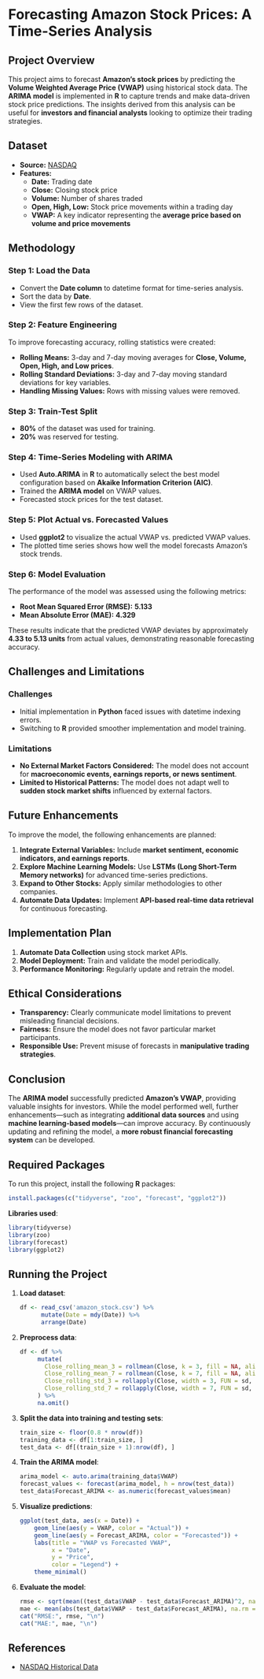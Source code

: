 
# **Forecasting Amazon Stock Prices: A Time-Series Analysis**

## **Project Overview**
This project aims to forecast **Amazon’s stock prices** by predicting the **Volume Weighted Average Price (VWAP)** using historical stock data. The **ARIMA model** is implemented in **R** to capture trends and make data-driven stock price predictions. The insights derived from this analysis can be useful for **investors and financial analysts** looking to optimize their trading strategies.

## **Dataset**
- **Source:** [NASDAQ](https://www.nasdaq.com/market-activity/stocks/amzn/historical)
- **Features:**
  - **Date:** Trading date
  - **Close:** Closing stock price
  - **Volume:** Number of shares traded
  - **Open, High, Low:** Stock price movements within a trading day
  - **VWAP:** A key indicator representing the **average price based on volume and price movements**

## **Methodology**
### **Step 1: Load the Data**
- Convert the **Date column** to datetime format for time-series analysis.
- Sort the data by **Date**.
- View the first few rows of the dataset.

### **Step 2: Feature Engineering**
To improve forecasting accuracy, rolling statistics were created:
- **Rolling Means:** 3-day and 7-day moving averages for **Close, Volume, Open, High, and Low prices**.
- **Rolling Standard Deviations:** 3-day and 7-day moving standard deviations for key variables.
- **Handling Missing Values:** Rows with missing values were removed.

### **Step 3: Train-Test Split**
- **80%** of the dataset was used for training.
- **20%** was reserved for testing.

### **Step 4: Time-Series Modeling with ARIMA**
- Used **Auto.ARIMA** in **R** to automatically select the best model configuration based on **Akaike Information Criterion (AIC)**.
- Trained the **ARIMA model** on VWAP values.
- Forecasted stock prices for the test dataset.

### **Step 5: Plot Actual vs. Forecasted Values**
- Used **ggplot2** to visualize the actual VWAP vs. predicted VWAP values.
- The plotted time series shows how well the model forecasts Amazon’s stock trends.

### **Step 6: Model Evaluation**
The performance of the model was assessed using the following metrics:
- **Root Mean Squared Error (RMSE):** **5.133**
- **Mean Absolute Error (MAE):** **4.329**

These results indicate that the predicted VWAP deviates by approximately **4.33 to 5.13 units** from actual values, demonstrating reasonable forecasting accuracy.

## **Challenges and Limitations**
### **Challenges**
- Initial implementation in **Python** faced issues with datetime indexing errors.
- Switching to **R** provided smoother implementation and model training.

### **Limitations**
- **No External Market Factors Considered:** The model does not account for **macroeconomic events, earnings reports, or news sentiment**.
- **Limited to Historical Patterns:** The model does not adapt well to **sudden stock market shifts** influenced by external factors.

## **Future Enhancements**
To improve the model, the following enhancements are planned:
1. **Integrate External Variables:** Include **market sentiment, economic indicators, and earnings reports**.
2. **Explore Machine Learning Models:** Use **LSTMs (Long Short-Term Memory networks)** for advanced time-series predictions.
3. **Expand to Other Stocks:** Apply similar methodologies to other companies.
4. **Automate Data Updates:** Implement **API-based real-time data retrieval** for continuous forecasting.

## **Implementation Plan**
1. **Automate Data Collection** using stock market APIs.
2. **Model Deployment:** Train and validate the model periodically.
3. **Performance Monitoring:** Regularly update and retrain the model.

## **Ethical Considerations**
- **Transparency:** Clearly communicate model limitations to prevent misleading financial decisions.
- **Fairness:** Ensure the model does not favor particular market participants.
- **Responsible Use:** Prevent misuse of forecasts in **manipulative trading strategies**.

## **Conclusion**
The **ARIMA model** successfully predicted **Amazon’s VWAP**, providing valuable insights for investors. While the model performed well, further enhancements—such as integrating **additional data sources** and using **machine learning-based models**—can improve accuracy. By continuously updating and refining the model, a **more robust financial forecasting system** can be developed.

## **Required Packages**
To run this project, install the following **R** packages:
```r
install.packages(c("tidyverse", "zoo", "forecast", "ggplot2"))
```

**Libraries used**:
```r
library(tidyverse)
library(zoo)
library(forecast)
library(ggplot2)
```

## **Running the Project**
1. **Load dataset**:
   ```r
   df <- read_csv('amazon_stock.csv') %>%
         mutate(Date = mdy(Date)) %>%
         arrange(Date)
   ```
2. **Preprocess data**:
   ```r
   df <- df %>%
        mutate(
          Close_rolling_mean_3 = rollmean(Close, k = 3, fill = NA, align = "right"),
          Close_rolling_mean_7 = rollmean(Close, k = 7, fill = NA, align = "right"),
          Close_rolling_std_3 = rollapply(Close, width = 3, FUN = sd, fill = NA, align = "right"),
          Close_rolling_std_7 = rollapply(Close, width = 7, FUN = sd, fill = NA, align = "right")
        ) %>%
        na.omit()
   ```
3. **Split the data into training and testing sets**:
   ```r
   train_size <- floor(0.8 * nrow(df))
   training_data <- df[1:train_size, ]
   test_data <- df[(train_size + 1):nrow(df), ]
   ```
4. **Train the ARIMA model**:
   ```r
   arima_model <- auto.arima(training_data$VWAP)
   forecast_values <- forecast(arima_model, h = nrow(test_data))
   test_data$Forecast_ARIMA <- as.numeric(forecast_values$mean)
   ```
5. **Visualize predictions**:
   ```r
   ggplot(test_data, aes(x = Date)) +
       geom_line(aes(y = VWAP, color = "Actual")) +
       geom_line(aes(y = Forecast_ARIMA, color = "Forecasted")) +
       labs(title = "VWAP vs Forecasted VWAP",
            x = "Date",
            y = "Price",
            color = "Legend") +
       theme_minimal()
   ```
6. **Evaluate the model**:
   ```r
   rmse <- sqrt(mean((test_data$VWAP - test_data$Forecast_ARIMA)^2, na.rm = TRUE))
   mae <- mean(abs(test_data$VWAP - test_data$Forecast_ARIMA), na.rm = TRUE)
   cat("RMSE:", rmse, "\n")
   cat("MAE:", mae, "\n")
   ```

## **References**
- [NASDAQ Historical Data](https://www.nasdaq.com/market-activity/stocks/amzn/historical)
